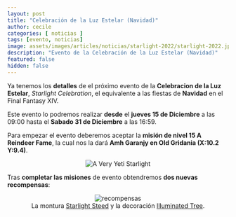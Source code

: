 ```yaml
---
layout: post
title: "Celebración de la Luz Estelar (Navidad)"
author: cecile
categories: [ noticias ]
tags: [evento, noticias]
image: assets/images/articles/noticias/starlight-2022/starlight-2022.jpg
description: "Evento de la Celebración de la Luz Estelar (Navidad)"
featured: false
hidden: false
---
```


Ya tenemos los **detalles** de el próximo evento de la **Celebracion de la Luz Estelar**, *Starlight Celebration*, el equivalente a las fiestas de **Navidad** en el Final Fantasy XIV.

Este evento lo podremos realizar **desde** el **jueves 15 de Diciembre** a las 09:00 hasta el **Sabado 31 de Diciembre** a las 16:59.

Para empezar el evento deberemos aceptar la **misión de nivel 15 A Reindeer Fame**, la cual nos la dará **Amh Garanjy en Old Gridania (X:10.2 Y:9.4)**.

<p align="center"><img src="{{ site.baseurl }}/assets/images/articles/noticias/starlight-2022/quest.jpg" alt="A Very Yeti Starlight"/></p>

Tras **completar las misiones** de evento obtendremos **dos nuevas recompensas**:

<p align="center">
    <img src="{{ site.baseurl }}/assets/images/articles/noticias/starlight-2022/recompensas.jpg" alt="recompensas"/>
    <br/>
    La montura <a href="https://eu.finalfantasyxiv.com/lodestone/playguide/db/item/fac8139d2cb/" class="eorzeadb_link" target="_blank">Starlight Steed</a> y la decoración <a href="https://eu.finalfantasyxiv.com/lodestone/playguide/db/item/b71ef2cc246/" class="eorzeadb_link" target="_blank">Illuminated Tree</a>.
</p>

